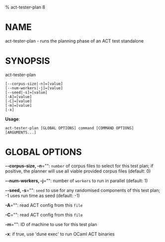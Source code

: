% act-tester-plan 8

# NAME

act-tester-plan - runs the planning phase of an ACT test standalone

# SYNOPSIS

act-tester-plan

```
[--corpus-size|-n]=[value]
[--num-workers|-j]=[value]
[--seed|-s]=[value]
[-A]=[value]
[-C]=[value]
[-m]=[value]
[-x]
```

**Usage**:

```
act-tester-plan [GLOBAL OPTIONS] command [COMMAND OPTIONS] [ARGUMENTS...]
```

# GLOBAL OPTIONS

**--corpus-size, -n**="": `number` of corpus files to select for this test plan;
if positive, the planner will use all viable provided corpus files (default: 0)

**--num-workers, -j**="": number of `workers` to run in parallel (default: 1)

**--seed, -s**="": `seed` to use for any randomised components of this test plan; -1 uses run time as seed (default: -1)

**-A**="": read ACT config from this `file`

**-C**="": read ACT config from this `file`

**-m**="": ID of machine to use for this test plan

**-x**: if true, use 'dune exec' to run OCaml ACT binaries

